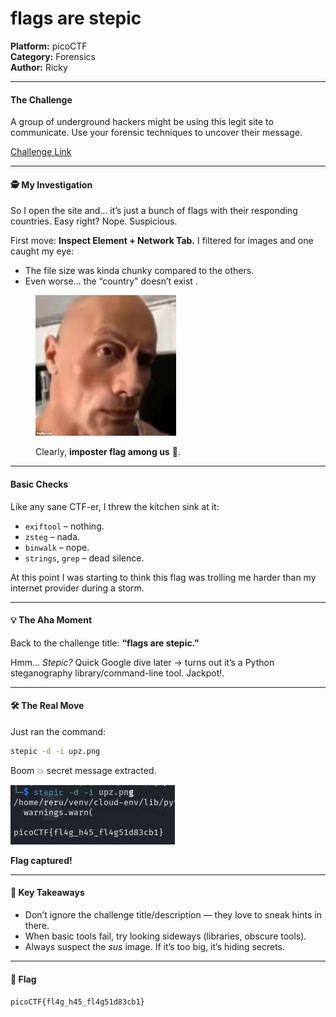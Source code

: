 # flags are stepic

**Platform:** picoCTF\
**Category:** Forensics\
**Author:** Ricky

***

#### The Challenge

A group of underground hackers might be using this legit site to communicate. Use your forensic techniques to uncover their message.

[Challenge Link](https://play.picoctf.org/practice/challenge/481)

***

#### 🕵️ My Investigation

So I open the site and… it’s just a bunch of flags with their responding countries. Easy right? Nope. Suspicious.

First move: **Inspect Element + Network Tab.** I filtered for images and one caught my eye:

* The file size was kinda chunky compared to the others.
* Even worse… the “country” doesn’t exist .

<figure><img src="../../../.gitbook/assets/image (1).png" alt=""><figcaption><p>Clearly, <strong>imposter flag among us</strong> 🚩.</p></figcaption></figure>

***

#### Basic Checks

Like any sane CTF-er, I threw the kitchen sink at it:

* `exiftool` – nothing.
* `zsteg` – nada.
* `binwalk` – nope.
* `strings`, `grep` – dead silence.

At this point I was starting to think this flag was trolling me harder than my internet provider during a storm.

***

#### 💡 The Aha Moment

Back to the challenge title: **“flags are stepic.”**

Hmm… _Stepic?_ Quick Google dive later → turns out it’s a Python steganography library/command-line tool. Jackpot!.

***

#### 🛠 The Real Move

Just ran the command:

```bash
stepic -d -i upz.png
```

Boom 💥 secret message extracted.&#x20;

![](<../../../.gitbook/assets/image (2).png>)

**Flag captured!**

***

#### 🎯 Key Takeaways

* Don’t ignore the challenge title/description — they love to sneak hints in there.
* When basic tools fail, try looking sideways (libraries, obscure tools).
* Always suspect the _sus_ image. If it’s too big, it’s hiding secrets.

***

#### 🏁 Flag

`picoCTF{fl4g_h45_fl4g51d83cb1}`
